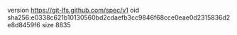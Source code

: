 version https://git-lfs.github.com/spec/v1
oid sha256:e0338c621b10130560bd2cdaefb3cc9846f68cce0eae0d2315836d2e8d8459f6
size 8835
